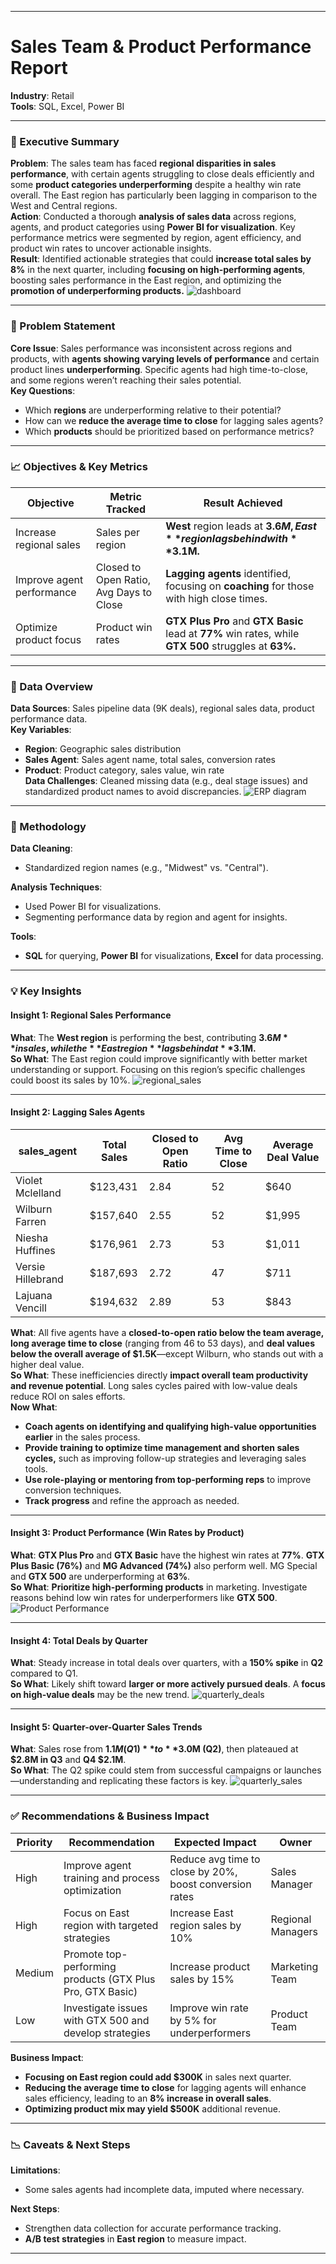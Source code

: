 
---

# **Sales Team & Product Performance Report**

**Industry**: Retail  
**Tools**: SQL, Excel, Power BI

---

### 🚀 Executive Summary

**Problem**: The sales team has faced **regional disparities in sales performance**, with certain agents struggling to close deals efficiently and some **product categories underperforming** despite a healthy win rate overall. The East region has particularly been lagging in comparison to the West and Central regions.  
**Action**: Conducted a thorough **analysis of sales data** across regions, agents, and product categories using **Power BI for visualization**. Key performance metrics were segmented by region, agent efficiency, and product win rates to uncover actionable insights.  
**Result**: Identified actionable strategies that could **increase total sales by 8%** in the next quarter, including **focusing on high-performing agents**, boosting sales performance in the East region, and optimizing the **promotion of underperforming products.**
![dashboard](https://github.com/user-attachments/assets/41530360-f943-476d-8745-e368d898b896)

---

### 🎯 Problem Statement

**Core Issue**: Sales performance was inconsistent across regions and products, with **agents showing varying levels of performance** and certain product lines **underperforming**. Specific agents had high time-to-close, and some regions weren’t reaching their sales potential.  
**Key Questions**:
- Which **regions** are underperforming relative to their potential?
- How can we **reduce the average time to close** for lagging sales agents?
- Which **products** should be prioritized based on performance metrics?

---

### 📈 Objectives & Key Metrics

| Objective                | Metric Tracked                 | Result Achieved                                                                 |
|--------------------------|--------------------------------|----------------------------------------------------------------------------------|
| Increase regional sales  | Sales per region               | **West** region leads at **$3.6M, East** region lags behind with **$3.1M.**                  |
| Improve agent performance| Closed to Open Ratio, Avg Days to Close | **Lagging agents** identified, focusing on **coaching** for those with high close times. |
| Optimize product focus   | Product win rates              | **GTX Plus Pro** and **GTX Basic** lead at **77%** win rates, while **GTX 500** struggles at **63%.**|

---

### 📂 Data Overview

**Data Sources**: Sales pipeline data (9K deals), regional sales data, product performance data.  
**Key Variables**:
- **Region**: Geographic sales distribution
- **Sales Agent**: Sales agent name, total sales, conversion rates
- **Product**: Product category, sales value, win rate  
**Data Challenges**: Cleaned missing data (e.g., deal stage issues) and standardized product names to avoid discrepancies.
![ERP diagram](https://github.com/user-attachments/assets/6962b55c-7aa1-431f-a70e-cafba1ba13b3)

---

### 🔧 Methodology

**Data Cleaning**:
- Standardized region names (e.g., "Midwest" vs. "Central").

**Analysis Techniques**:
- Used Power BI for visualizations.
- Segmenting performance data by region and agent for insights.

**Tools**:
- **SQL** for querying, **Power BI** for visualizations, **Excel** for data processing.

---

### 💡 Key Insights

#### Insight 1: Regional Sales Performance  
**What**: The **West region** is performing the best, contributing **$3.6M** in sales, while the **East region** lags behind at **$3.1M.**  
**So What**: The East region could improve significantly with better market understanding or support. Focusing on this region’s specific challenges could boost its sales by 10%.
![regional_sales](https://github.com/user-attachments/assets/45453885-12aa-4956-9e58-f554e4dba2f0)

---

#### Insight 2: Lagging Sales Agents  

| sales_agent       | Total Sales | Closed to Open Ratio | Avg Time to Close | Average Deal Value |
|-------------------|-------------|-----------------------|--------------------|---------------------|
| Violet Mclelland  | $123,431    | 2.84                  | 52                 | $640                |
| Wilburn Farren    | $157,640    | 2.55                  | 52                 | $1,995              |
| Niesha Huffines   | $176,961    | 2.73                  | 53                 | $1,011              |
| Versie Hillebrand | $187,693    | 2.72                  | 47                 | $711                |
| Lajuana Vencill   | $194,632    | 2.89                  | 53                 | $843                |

**What**: All five agents have a **closed-to-open ratio below the team average, long average time to close** (ranging from 46 to 53 days), and **deal values below the overall average of $1.5K**—except Wilburn, who stands out with a higher deal value.  
**So What**: These inefficiencies directly **impact overall team productivity and revenue potential**. Long sales cycles paired with low-value deals reduce ROI on sales efforts.  
**Now What**:
- **Coach agents on identifying and qualifying high-value opportunities earlier** in the sales process.
- **Provide training to optimize time management and shorten sales cycles,** such as improving follow-up strategies and leveraging sales tools.
- **Use role-playing or mentoring from top-performing reps** to improve conversion techniques.
- **Track progress** and refine the approach as needed.

---

#### Insight 3: Product Performance (Win Rates by Product)

**What**: **GTX Plus Pro** and **GTX Basic** have the highest win rates at **77%**. **GTX Plus Basic (76%)** and **MG Advanced (74%)** also perform well. MG Special and **GTX 500** are underperforming at **63%**.  
**So What**: **Prioritize high-performing products** in marketing. Investigate reasons behind low win rates for underperformers like **GTX 500**.
![Product Performance](https://github.com/user-attachments/assets/932bf591-6c19-43e3-b099-f506d79fd892)

---

#### Insight 4: Total Deals by Quarter

**What**: Steady increase in total deals over quarters, with a **150% spike** in **Q2** compared to Q1.  
**So What**: Likely shift toward **larger or more actively pursued deals**. A **focus on high-value deals** may be the new trend.
![quarterly_deals](https://github.com/user-attachments/assets/083fd165-21bf-453c-9dc4-d485286bd603)

---

#### Insight 5: Quarter-over-Quarter Sales Trends

**What**: Sales rose from **$1.1M (Q1)** to **$3.0M (Q2)**, then plateaued at **$2.8M in Q3** and **Q4 $2.1M**.  
**So What**: The Q2 spike could stem from successful campaigns or launches—understanding and replicating these factors is key.
![quarterly_sales](https://github.com/user-attachments/assets/ad70f027-191c-40ea-9eae-43f295ddcd87)

---

### ✅ Recommendations & Business Impact

| Priority | Recommendation                                                  | Expected Impact                                            | Owner           |
|----------|------------------------------------------------------------------|-------------------------------------------------------------|------------------|
| High     | Improve agent training and process optimization                 | Reduce avg time to close by 20%, boost conversion rates    | Sales Manager    |
| High     | Focus on East region with targeted strategies                   | Increase East region sales by 10%                          | Regional Managers|
| Medium   | Promote top-performing products (GTX Plus Pro, GTX Basic)      | Increase product sales by 15%                              | Marketing Team   |
| Low      | Investigate issues with GTX 500 and develop strategies         | Improve win rate by 5% for underperformers                 | Product Team     |

**Business Impact**:
- **Focusing on East region could add $300K** in sales next quarter.
- **Reducing the average time to close** for lagging agents will enhance sales efficiency, leading to an **8% increase in overall sales**.
- **Optimizing product mix may yield $500K** additional revenue.

---

### 📉 Caveats & Next Steps

**Limitations**:
- Some sales agents had incomplete data, imputed where necessary.

**Next Steps**:
- Strengthen data collection for accurate performance tracking.
- **A/B test strategies** in **East region** to measure impact.

---


